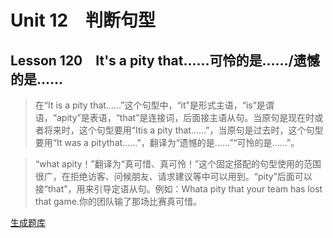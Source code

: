 ﻿ # Unit 12　判断句型
 ## Lesson 120　It's a pity that……可怜的是……/遗憾的是……
 
> 在“It is a pity that……”这个句型中，“it”是形式主语，“is”是谓语，“apity”是表语，“that”是连接词，后面接主语从句。当原句是现在时或者将来时，这个句型要用“Itis a pity that……”，当原句是过去时，这个句型要用“It was a pitythat……”，翻译为“遗憾的是……”“可怜的是……”。

> “what apity！”翻译为“真可惜、真可怜！”这个固定搭配的句型使用的范围很广，在拒绝访客、问候朋友、请求建议等中可以用到。“pity”后面可以接“that”，用来引导定语从句。例如：Whata pity that your team has lost that game.你的团队输了那场比赛真可惜。


 [生成题库](./question/f120.json)
